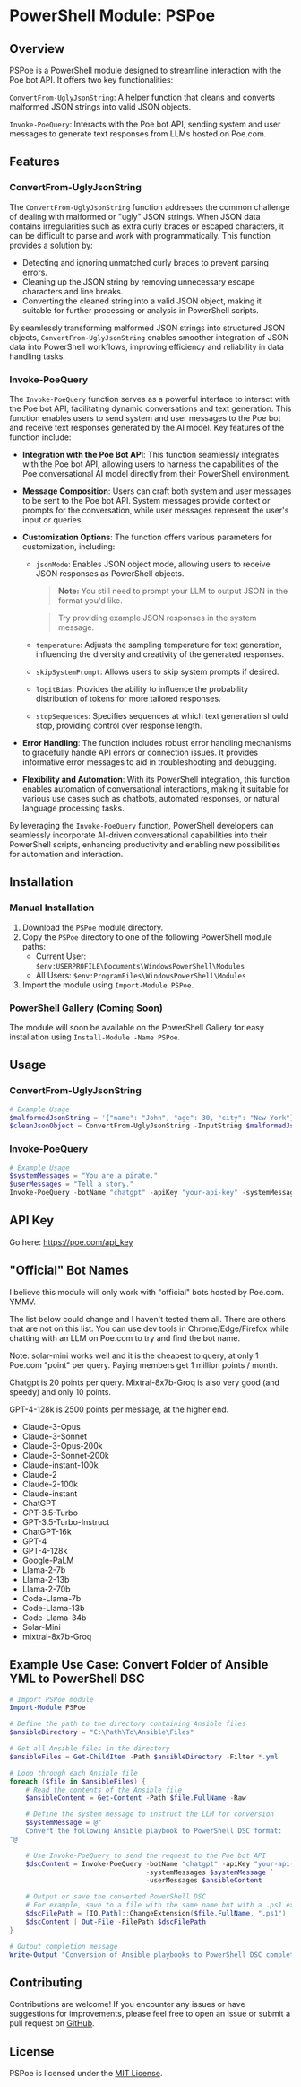 # PowerShell Module: PSPoe

## Overview

PSPoe is a PowerShell module designed to streamline interaction with the Poe bot API. It offers two key functionalities:

`ConvertFrom-UglyJsonString`: A helper function that cleans and converts malformed JSON strings into valid JSON objects.

`Invoke-PoeQuery`: Interacts with the Poe bot API, sending system and user messages to generate text responses from LLMs hosted on Poe.com.

## Features

### ConvertFrom-UglyJsonString

The `ConvertFrom-UglyJsonString` function addresses the common challenge of dealing with malformed or "ugly" JSON strings. When JSON data contains irregularities such as extra curly braces or escaped characters, it can be difficult to parse and work with programmatically. This function provides a solution by:

- Detecting and ignoring unmatched curly braces to prevent parsing errors.
- Cleaning up the JSON string by removing unnecessary escape characters and line breaks.
- Converting the cleaned string into a valid JSON object, making it suitable for further processing or analysis in PowerShell scripts.

By seamlessly transforming malformed JSON strings into structured JSON objects, `ConvertFrom-UglyJsonString` enables smoother integration of JSON data into PowerShell workflows, improving efficiency and reliability in data handling tasks.

### Invoke-PoeQuery

The `Invoke-PoeQuery` function serves as a powerful interface to interact with the Poe bot API, facilitating dynamic conversations and text generation. This function enables users to send system and user messages to the Poe bot and receive text responses generated by the AI model. Key features of the function include:

- **Integration with the Poe Bot API**: This function seamlessly integrates with the Poe bot API, allowing users to harness the capabilities of the Poe conversational AI model directly from their PowerShell environment.

- **Message Composition**: Users can craft both system and user messages to be sent to the Poe bot API. System messages provide context or prompts for the conversation, while user messages represent the user's input or queries.

- **Customization Options**: The function offers various parameters for customization, including:
  - `jsonMode`: Enables JSON object mode, allowing users to receive JSON responses as PowerShell objects. 
  
    > **Note:** You still need to prompt your LLM to output JSON in the format you'd like. 
    
    > Try providing example JSON responses in the system message.

  - `temperature`: Adjusts the sampling temperature for text generation, influencing the diversity and creativity of the generated responses.
  - `skipSystemPrompt`: Allows users to skip system prompts if desired.
  - `logitBias`: Provides the ability to influence the probability distribution of tokens for more tailored responses.
  - `stopSequences`: Specifies sequences at which text generation should stop, providing control over response length.

- **Error Handling**: The function includes robust error handling mechanisms to gracefully handle API errors or connection issues. It provides informative error messages to aid in troubleshooting and debugging.

- **Flexibility and Automation**: With its PowerShell integration, this function enables automation of conversational interactions, making it suitable for various use cases such as chatbots, automated responses, or natural language processing tasks.

By leveraging the `Invoke-PoeQuery` function, PowerShell developers can seamlessly incorporate AI-driven conversational capabilities into their PowerShell scripts, enhancing productivity and enabling new possibilities for automation and interaction.

## Installation

### Manual Installation

1. Download the `PSPoe` module directory.
2. Copy the `PSPoe` directory to one of the following PowerShell module paths:
   - Current User: `$env:USERPROFILE\Documents\WindowsPowerShell\Modules`
   - All Users: `$env:ProgramFiles\WindowsPowerShell\Modules`
3. Import the module using `Import-Module PSPoe`.

### PowerShell Gallery (Coming Soon)

The module will soon be available on the PowerShell Gallery for easy installation using `Install-Module -Name PSPoe`.

## Usage

### ConvertFrom-UglyJsonString

```powershell
# Example Usage
$malformedJsonString = '{"name": "John", "age": 30, "city": "New York"}{invalidJson}'
$cleanJsonObject = ConvertFrom-UglyJsonString -InputString $malformedJsonString
```

### Invoke-PoeQuery

```powershell
# Example Usage
$systemMessages = "You are a pirate."
$userMessages = "Tell a story."
Invoke-PoeQuery -botName "chatgpt" -apiKey "your-api-key" -systemMessages $systemMessages -userMessages $userMessages
```

## API Key

Go here: https://poe.com/api_key

## "Official" Bot Names

I believe this module will only work with "official" bots hosted by Poe.com. YMMV.

The list below could change and I haven't tested them all. There are others that are not on this list. You can use dev tools in Chrome/Edge/Firefox while chatting with an LLM on Poe.com to try and find the bot name.

Note: solar-mini works well and it is the cheapest to query, at only 1 Poe.com "point" per query. Paying members get 1 million points / month. 

Chatgpt is 20 points per query. Mixtral-8x7b-Groq is also very good (and speedy) and only 10 points. 

GPT-4-128k is 2500 points per message, at the higher end.

- Claude-3-Opus
- Claude-3-Sonnet
- Claude-3-Opus-200k
- Claude-3-Sonnet-200k
- Claude-instant-100k
- Claude-2
- Claude-2-100k
- Claude-instant
- ChatGPT
- GPT-3.5-Turbo
- GPT-3.5-Turbo-Instruct
- ChatGPT-16k
- GPT-4
- GPT-4-128k
- Google-PaLM
- Llama-2-7b
- Llama-2-13b
- Llama-2-70b
- Code-Llama-7b
- Code-Llama-13b
- Code-Llama-34b
- Solar-Mini
- mixtral-8x7b-Groq


## Example Use Case: Convert Folder of Ansible YML to PowerShell DSC

```powershell
# Import PSPoe module
Import-Module PSPoe

# Define the path to the directory containing Ansible files
$ansibleDirectory = "C:\Path\To\Ansible\Files"

# Get all Ansible files in the directory
$ansibleFiles = Get-ChildItem -Path $ansibleDirectory -Filter *.yml

# Loop through each Ansible file
foreach ($file in $ansibleFiles) {
    # Read the contents of the Ansible file
    $ansibleContent = Get-Content -Path $file.FullName -Raw

    # Define the system message to instruct the LLM for conversion
    $systemMessage = @"
    Convert the following Ansible playbook to PowerShell DSC format:
"@

    # Use Invoke-PoeQuery to send the request to the Poe bot API
    $dscContent = Invoke-PoeQuery -botName "chatgpt" -apiKey "your-api-key" `
                                  -systemMessages $systemMessage `
                                  -userMessages $ansibleContent

    # Output or save the converted PowerShell DSC
    # For example, save to a file with the same name but with a .ps1 extension
    $dscFilePath = [IO.Path]::ChangeExtension($file.FullName, ".ps1")
    $dscContent | Out-File -FilePath $dscFilePath
}

# Output completion message
Write-Output "Conversion of Ansible playbooks to PowerShell DSC completed."
```

## Contributing

Contributions are welcome! If you encounter any issues or have suggestions for improvements, please feel free to open an issue or submit a pull request on [GitHub](https://github.com/jmangold23/pspoe).

## License

PSPoe is licensed under the [MIT License](https://github.com/jmangold23/pspoe/blob/main/LICENSE).

